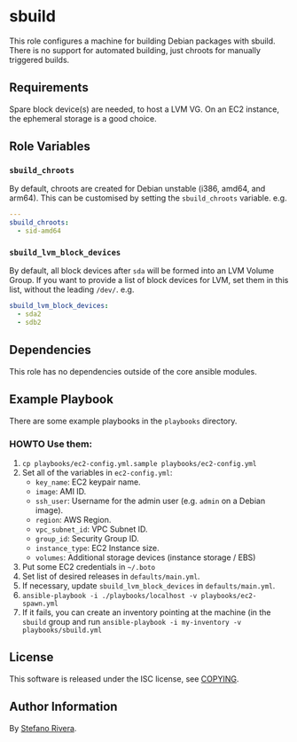 # sbuild

This role configures a machine for building Debian packages with sbuild.
There is no support for automated building, just chroots for manually
triggered builds.

## Requirements

Spare block device(s) are needed, to host a LVM VG.
On an EC2 instance, the ephemeral storage is a good choice.

## Role Variables

### `sbuild_chroots`

By default, chroots are created for Debian unstable (i386, amd64, and
arm64).
This can be customised by setting the `sbuild_chroots` variable. e.g.

```yaml
---
sbuild_chroots:
  - sid-amd64
```

### `sbuild_lvm_block_devices`

By default, all block devices after `sda` will be formed into an LVM
Volume Group.
If you want to provide a list of block devices for LVM, set them in this
list, without the leading `/dev/`. e.g.

```yaml
sbuild_lvm_block_devices:
  - sda2
  - sdb2
```

## Dependencies

This role has no dependencies outside of the core ansible modules.

## Example Playbook

There are some example playbooks in the `playbooks` directory.

### HOWTO Use them:

1. `cp playbooks/ec2-config.yml.sample playbooks/ec2-config.yml`
1. Set all of the variables in `ec2-config.yml`:
   * `key_name`: EC2 keypair name.
   * `image`: AMI ID.
   * `ssh_user`: Username for the admin user (e.g. `admin` on a Debian image).
   * `region`: AWS Region.
   * `vpc_subnet_id`: VPC Subnet ID.
   * `group_id`: Security Group ID.
   * `instance_type`: EC2 Instance size.
   * `volumes`: Additional storage devices (instance storage / EBS)
1. Put some EC2 credentials in `~/.boto`
1. Set list of desired releases in `defaults/main.yml`.
1. If necessary, update `sbuild_lvm_block_devices` in
   `defaults/main.yml`.
1. `ansible-playbook -i ./playbooks/localhost -v playbooks/ec2-spawn.yml`
1. If it fails, you can create an inventory pointing at the machine (in
   the `sbuild` group and run
   `ansible-playbook -i my-inventory -v playbooks/sbuild.yml`

## License

This software is released under the ISC license, see [COPYING](COPYING).

## Author Information

By [Stefano Rivera](https://tumbleweed.org.za/).
